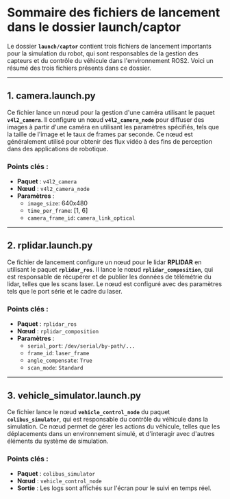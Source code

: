 # Sommaire des fichiers de lancement dans le dossier **launch/captor**

Le dossier **`launch/captor`** contient trois fichiers de lancement importants pour la simulation du robot, qui sont responsables de la gestion des capteurs et du contrôle du véhicule dans l'environnement ROS2. Voici un résumé des trois fichiers présents dans ce dossier.

---

## 1. **camera.launch.py**

Ce fichier lance un nœud pour la gestion d'une caméra utilisant le paquet **`v4l2_camera`**. Il configure un nœud **`v4l2_camera_node`** pour diffuser des images à partir d'une caméra en utilisant les paramètres spécifiés, tels que la taille de l'image et le taux de frames par seconde. Ce nœud est généralement utilisé pour obtenir des flux vidéo à des fins de perception dans des applications de robotique.

### **Points clés** :
- **Paquet** : `v4l2_camera`
- **Nœud** : `v4l2_camera_node`
- **Paramètres** : 
  - `image_size`: 640x480
  - `time_per_frame`: [1, 6]
  - `camera_frame_id`: `camera_link_optical`
  
---

## 2. **rplidar.launch.py**

Ce fichier de lancement configure un nœud pour le lidar **RPLIDAR** en utilisant le paquet **`rplidar_ros`**. Il lance le nœud **`rplidar_composition`**, qui est responsable de récupérer et de publier les données de télémétrie du lidar, telles que les scans laser. Le nœud est configuré avec des paramètres tels que le port série et le cadre du laser.

### **Points clés** :
- **Paquet** : `rplidar_ros`
- **Nœud** : `rplidar_composition`
- **Paramètres** :
  - `serial_port`: `/dev/serial/by-path/...`
  - `frame_id`: `laser_frame`
  - `angle_compensate`: `True`
  - `scan_mode`: `Standard`
  
---

## 3. **vehicle_simulator.launch.py**

Ce fichier lance le nœud **`vehicle_control_node`** du paquet **`colibus_simulator`**, qui est responsable du contrôle du véhicule dans la simulation. Ce nœud permet de gérer les actions du véhicule, telles que les déplacements dans un environnement simulé, et d'interagir avec d'autres éléments du système de simulation.

### **Points clés** :
- **Paquet** : `colibus_simulator`
- **Nœud** : `vehicle_control_node`
- **Sortie** : Les logs sont affichés sur l'écran pour le suivi en temps réel.



